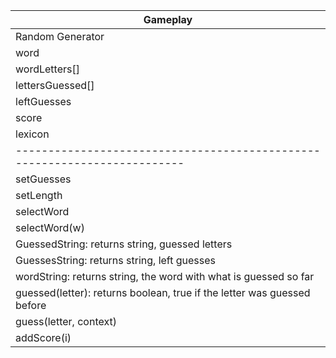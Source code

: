 | Gameplay                                                                |
|-------------------------------------------------------------------------|
| Random Generator                                                        |
| word                                                                    |
| wordLetters[]                                                           |
| lettersGuessed[]                                                        |
| leftGuesses                                                             |
| score                                                                   |
| lexicon                                                                 |
|-------------------------------------------------------------------------|
| setGuesses                                                              |
| setLength                                                               |
| selectWord                                                              |
| selectWord(w)                                                           |
| GuessedString: returns string, guessed letters                          |
| GuessesString: returns string, left guesses                             |
| wordString: returns string, the word with what is guessed so far        |
| guessed(letter): returns boolean, true if the letter was guessed before |
| guess(letter, context)                                                  |
| addScore(i)                                                             |
